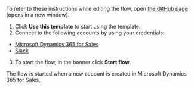To refer to these instructions while editing the flow, open [the GitHub page](https://github.com/ot4i/app-connect-templates/blob/main/resources/markdown/Send%20a%20Slack%20message%20when%20accounts%20are%20created%20in%20Microsoft%20Dynamics%20365_instructions.md) (opens in a new window).

1.	Click **Use this template** to start using the template.
2.	Connect to the following accounts by using your credentials:
   - [Microsoft Dynamics 365 for Sales](https://ibm.biz/acmsdynamicssales)
   - [Slack](https://ibm.biz/acslack)
3.	To start the flow, in the banner click **Start flow**.

The flow is started when a new account is created in Microsoft Dynamics 365 for Sales.
